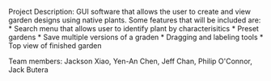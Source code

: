 Project Description:
GUI software that allows the user to create and view garden designs using native plants. Some features that will be included are:
    * Search menu that allows user to identify plant by characterisitics
    * Preset gardens
    * Save multiple versions of a graden
    * Dragging and labeling tools
    * Top view of finished garden

Team members: Jackson Xiao, Yen-An Chen, Jeff Chan, Philip O'Connor, Jack Butera
    